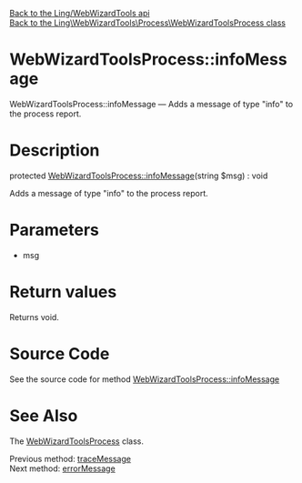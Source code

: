 [Back to the Ling/WebWizardTools api](https://github.com/lingtalfi/WebWizardTools/blob/master/doc/api/Ling/WebWizardTools.md)<br>
[Back to the Ling\WebWizardTools\Process\WebWizardToolsProcess class](https://github.com/lingtalfi/WebWizardTools/blob/master/doc/api/Ling/WebWizardTools/Process/WebWizardToolsProcess.md)


WebWizardToolsProcess::infoMessage
================



WebWizardToolsProcess::infoMessage — Adds a message of type "info" to the process report.




Description
================


protected [WebWizardToolsProcess::infoMessage](https://github.com/lingtalfi/WebWizardTools/blob/master/doc/api/Ling/WebWizardTools/Process/WebWizardToolsProcess/infoMessage.md)(string $msg) : void




Adds a message of type "info" to the process report.




Parameters
================


- msg

    


Return values
================

Returns void.








Source Code
===========
See the source code for method [WebWizardToolsProcess::infoMessage](https://github.com/lingtalfi/WebWizardTools/blob/master/Process/WebWizardToolsProcess.php#L418-L421)


See Also
================

The [WebWizardToolsProcess](https://github.com/lingtalfi/WebWizardTools/blob/master/doc/api/Ling/WebWizardTools/Process/WebWizardToolsProcess.md) class.

Previous method: [traceMessage](https://github.com/lingtalfi/WebWizardTools/blob/master/doc/api/Ling/WebWizardTools/Process/WebWizardToolsProcess/traceMessage.md)<br>Next method: [errorMessage](https://github.com/lingtalfi/WebWizardTools/blob/master/doc/api/Ling/WebWizardTools/Process/WebWizardToolsProcess/errorMessage.md)<br>

